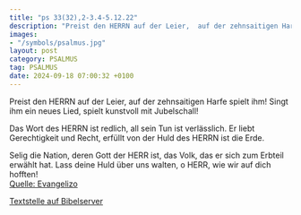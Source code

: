 ```yaml
---
title: "ps 33(32),2-3.4-5.12.22"
description: "Preist den HERRN auf der Leier,  auf der zehnsaitigen Harfe spielt ihm! Singt ihm ein neues Lied,  spielt kunstvoll mit Jubelschall!  Das Wort des HERRN ist redlich,  all sein Tun ist verlässlich. Er liebt Gerechtigkeit und Recht,  erfüllt von der Huld des HERRN ist die Erde....."
images:
- "/symbols/psalmus.jpg"
layout: post
category: PSALMUS
tag: PSALMUS
date: 2024-09-18 07:00:32 +0100
---
```

Preist den HERRN auf der Leier, 
auf der zehnsaitigen Harfe spielt ihm!
Singt ihm ein neues Lied, 
spielt kunstvoll mit Jubelschall!

Das Wort des HERRN ist redlich, 
all sein Tun ist verlässlich.
Er liebt Gerechtigkeit und Recht, 
erfüllt von der Huld des HERRN ist die Erde.

Selig die Nation, deren Gott der HERR ist, 
das Volk, das er sich zum Erbteil erwählt hat.<!--more-->
Lass deine Huld über uns walten, o HERR, 
wie wir auf dich hofften!<br>
[Quelle: Evangelizo](https://evangeliumtagfuertag.org/DE/gospel)

[Textstelle auf Bibelserver](https://www.bibleserver.com/EU/ps33(32),2-3.4-5.12.22)

